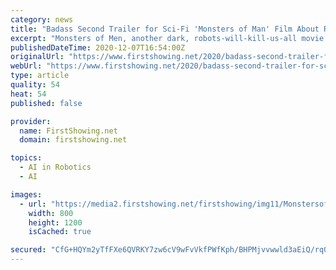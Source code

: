 ```yaml
---
category: news
title: "Badass Second Trailer for Sci-Fi 'Monsters of Man' Film About Robots"
excerpt: "Monsters of Men, another dark, robots-will-kill-us-all movie. This is launching on VOD everywhere this week - hence the final trailer to remind us. A robotics company teams up with a corrupt CIA agent dropping four prototype robots into a suspecting drug camp in the Golden triangle."
publishedDateTime: 2020-12-07T16:54:00Z
originalUrl: "https://www.firstshowing.net/2020/badass-second-trailer-for-sci-fi-monsters-of-man-film-about-robots/"
webUrl: "https://www.firstshowing.net/2020/badass-second-trailer-for-sci-fi-monsters-of-man-film-about-robots/"
type: article
quality: 54
heat: 54
published: false

provider:
  name: FirstShowing.net
  domain: firstshowing.net

topics:
  - AI in Robotics
  - AI

images:
  - url: "https://media2.firstshowing.net/firstshowing/img11/MonstersofManPosternewbigimg591.jpg"
    width: 800
    height: 1200
    isCached: true

secured: "CfG+HQYm2yTfFXe6QVRKY7zw6cV9wFvVkfPWfKph/BHPMjvvwwld3aEiQ/rq0/CdLLIy5QEK5qGFs8QYyb95woUWqHHquUSR0tetxotggQWvJJJ5OgFhCcq4a+XkGetGKl4xRKfi+MppnNIi06UpLU18KEEIHZ7/3bYivdM4TlAtQN9CosQ5cTUoWcy7xrcD90CnDEnCD0xDV5I6aTSPxsGDWlQXVGWDbBVgHputaqZeCWLnevWVMk9ZG9UO13XzFvoq6fdk7Lzgtdpe0awJVXxcnR9unso5ij5YSI62pGiifBikfvb3gqFuAzGqsd3qGUGl74PCjJwMtf1k7dGjTUzYtNtMInBXs5Z1Zzf4b2k=;k7jTiAVd45+flR8k8/T6ZQ=="
---
```


